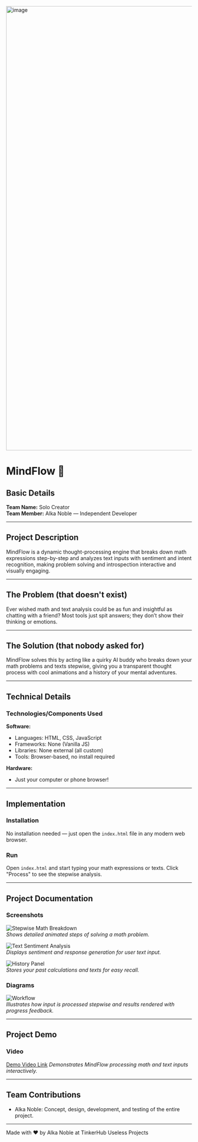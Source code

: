 <img width="3188" height="1202" alt="image" src="https://github.com/user-attachments/assets/3678634b-42dc-4a17-8eb4-0f6beec98253" />

# MindFlow 🎯

## Basic Details  
**Team Name:** Solo Creator  
**Team Member:** Alka Noble — Independent Developer

---

## Project Description  
MindFlow is a dynamic thought-processing engine that breaks down math expressions step-by-step and analyzes text inputs with sentiment and intent recognition, making problem solving and introspection interactive and visually engaging.

---

## The Problem (that doesn't exist)  
Ever wished math and text analysis could be as fun and insightful as chatting with a friend? Most tools just spit answers; they don’t show their thinking or emotions.

---

## The Solution (that nobody asked for)  
MindFlow solves this by acting like a quirky AI buddy who breaks down your math problems and texts stepwise, giving you a transparent thought process with cool animations and a history of your mental adventures.

---

## Technical Details

### Technologies/Components Used  

**Software:**  
- Languages: HTML, CSS, JavaScript  
- Frameworks: None (Vanilla JS)  
- Libraries: None external (all custom)  
- Tools: Browser-based, no install required  

**Hardware:**  
- Just your computer or phone browser!

---

## Implementation

### Installation  
No installation needed — just open the `index.html` file in any modern web browser.

### Run  
Open `index.html` and start typing your math expressions or texts. Click "Process" to see the stepwise analysis.

---

## Project Documentation

### Screenshots

![Stepwise Math Breakdown]((https://drive.google.com/file/d/1qg8U_mSI866eMZRvEOgI6PpMIc946ad2/view?usp=sharing))  
*Shows detailed animated steps of solving a math problem.*

![Text Sentiment Analysis]((https://drive.google.com/file/d/1o3m-N-dqvKz6OL5mj7TOiPH-YmVcLdEV/view?usp=sharing))  
*Displays sentiment and response generation for user text input.*

![History Panel]((https://drive.google.com/file/d/1PmM_pc5h4k58I2ClxrK-ZCylQl4VqV7c/view?usp=sharing))  
*Stores your past calculations and texts for easy recall.*

### Diagrams

![Workflow](path/to/workflow_diagram.png)  
*Illustrates how input is processed stepwise and results rendered with progress feedback.*

---

## Project Demo

### Video  
[Demo Video Link]( https://drive.google.com/file/d/1BsWFKaLLAb19CEnaKhh9TWYbnosFkbjp/view?usp=sharing )
*Demonstrates MindFlow processing math and text inputs interactively.*

---

## Team Contributions

- Alka Noble: Concept, design, development, and testing of the entire project.

---

Made with ❤️ by Alka Noble at TinkerHub Useless Projects

